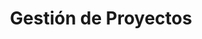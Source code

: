 ---
layout: default
title: Gestión de Proyectos
nav_order: 40
parent: Taxonomía
has_children: true
---